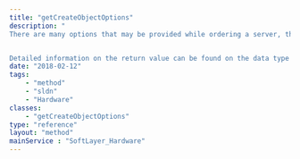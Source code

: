 ```yaml
---
title: "getCreateObjectOptions"
description: "
There are many options that may be provided while ordering a server, this method can be used to determine what these options are. 


Detailed information on the return value can be found on the data type page for [[SoftLayer_Container_Hardware_Configuration (type)]]. "
date: "2018-02-12"
tags:
    - "method"
    - "sldn"
    - "Hardware"
classes:
    - "getCreateObjectOptions"
type: "reference"
layout: "method"
mainService : "SoftLayer_Hardware"
---
```

